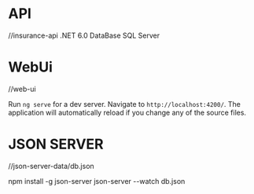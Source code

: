 # API
//insurance-api
.NET 6.0 DataBase SQL Server

# WebUi
//web-ui

Run `ng serve` for a dev server. Navigate to `http://localhost:4200/`. The application will automatically reload if you change any of the source files.

# JSON SERVER
//json-server-data/db.json

npm install -g json-server
json-server --watch db.json